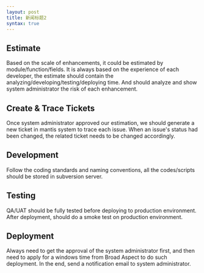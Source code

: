 ```yaml
---
layout: post
title: 新闻标题2
syntax: true
---
```


## Estimate

Based on the scale of enhancements, it could be estimated by module/function/fields. It is always based on the experience of each developer, the estimate should contain the analyzing/developing/testing/deploying time. And should analyze and show system administrator the risk of each enhancement. 

## Create & Trace Tickets

Once system administrator approved our estimation, we should generate a new ticket in mantis system to trace each issue. When an issue's status had been changed, the related ticket needs to be changed accordingly. 

## Development

Follow the coding standards and naming conventions, all the codes/scripts should be stored in subversion server. 

## Testing

QA/UAT should be fully tested before deploying to production environment. After deployment, should do a smoke test on production environment. 

## Deployment

Always need to get the approval of the system administrator first, and then need to apply for a windows time from Broad Aspect to do such deployment. In the end, send a notification email to system administrator.
